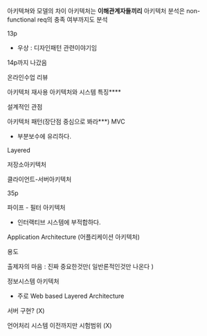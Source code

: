아키텍쳐와 모델의 차이
아키텍처는 **이해관계자들끼리**
아키텍처 분석은 non-functional req의 충족 여부까지도 분석

13p
 -  우상 : 디자인패턴 관련이야기임


14p까지 나갔음

온라인수업 리뷰

아키텍처 재사용
아키텍처와 시스템 특징****

설계적인 관점

아키텍처 패턴(장단점 중심으로 봐라***)
MVC
- 부분보수에 유리하다.

Layered

저장소아키텍처

클라이언트-서버아키텍처

35p

파이프 - 필터 아키텍처
- 인터랙티브 시스템에 부적합하다.


Application Architecture (어플리케이션 아키텍처)

용도

출제자의 마음 : 진짜 중요한것만( 일반론적인것만 나온다 )

정보시스템 아키텍처
 - 주로 Web based Layered Architecture

서버 구현? (X)


언어처리 시스템 이전까지만 시험범위 (X)
